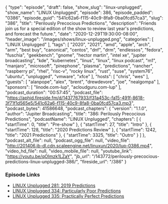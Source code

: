 {
  "type": "episode",
  "draft": false,
  "show_slug": "linux-unplugged",
  "show_name": "LINUX Unplugged",
  "episode": 386,
  "episode_padded": "0386",
  "episode_guid": "541c62a6-f115-40c9-8fa8-0ba0fcd57ca3",
  "slug": "386",
  "title": "Perilously Precocious Predictions",
  "description": "Friends join us for a special edition of the show to review last year's predictions, and forecast the future.",
  "date": "2020-12-29T19:30:00-08:00",
  "header_image": "/images/shows/linux-unplugged.png",
  "categories": [
    "LINUX Unplugged"
  ],
  "tags": [
    "2020",
    "2021",
    "amd",
    "apple",
    "arch",
    "arm",
    "best buy",
    "canonical",
    "centos",
    "dnf",
    "drm",
    "endlessos",
    "fedora",
    "fuschia",
    "geekbench",
    "gnome",
    "hector martin",
    "intel xe",
    "jupiter broadcasting",
    "kde",
    "kubernetes",
    "linus",
    "linux",
    "linux podcast",
    "m1",
    "manjaro",
    "microsoft",
    "pinephone",
    "plasma",
    "predictions",
    "rancher",
    "raspberry pi",
    "rhel",
    "risc-v",
    "rocky linux",
    "rust",
    "suse",
    "system76",
    "ubuntu",
    "unplugged",
    "vmware",
    "xfce"
  ],
  "hosts": [
    "chris",
    "wes"
  ],
  "guests": [
    "alanpope",
    "alex",
    "brent",
    "drewdevore",
    "joe",
    "nealgompa"
  ],
  "sponsors": [
    "linode.com-lup",
    "acloudguru.com-lup"
  ],
  "podcast_duration": "00:57:45",
  "podcast_file": "https://aphid.fireside.fm/d/1437767933/f31a453c-fa15-491f-8618-3f71f1d565e5/541c62a6-f115-40c9-8fa8-0ba0fcd57ca3.mp3",
  "podcast_bytes": 41586648,
  "podcast_chapters": {
    "version": "1.1.0",
    "author": "Jupiter Broadcasting",
    "title": "386: Perilously Precocious Predictions",
    "podcastName": "LINUX Unplugged",
    "chapters": [
      {
        "startTime": 0,
        "title": "Pre-show"
      },
      {
        "startTime": 27,
        "title": "Intro"
      },
      {
        "startTime": 128,
        "title": "2020 Predictions Review"
      },
      {
        "startTime": 1242,
        "title": "2021 Predictions"
      },
      {
        "startTime": 3325,
        "title": "Outro"
      }
    ]
  },
  "podcast_alt_file": null,
  "podcast_ogg_file": null,
  "video_file": "http://201406.jb-dl.cdn.scaleengine.net/linuxun/2020/lup-0386.mp4",
  "video_hd_file": null,
  "video_mobile_file": null,
  "youtube_link": "https://youtu.be/qOImzk1LZaY",
  "jb_url": "/143772/perilously-precocious-predictions-linux-unplugged-386/",
  "fireside_url": "/386"
}


### Episode Links

  * [LINUX Unplugged 281: 2019 Predictions](https://linuxunplugged.com/281 "LINUX Unplugged 281: 2019 Predictions")
  * [LINUX Unplugged 334: Particularly Poor Predictions](https://linuxunplugged.com/334 "LINUX Unplugged 334: Particularly Poor Predictions")
  * [LINUX Unplugged 335: Practically Perfect Predictions](https://linuxunplugged.com/335 "LINUX Unplugged 335: Practically Perfect Predictions")


